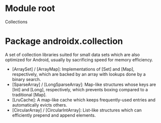 # Module root

Collections

# Package androidx.collection

A set of collection libraries suited for small data sets which are also optimized for Android,
usually by sacrificing speed for memory efficiency.

* [ArraySet] / [ArrayMap]: Implementations of [Set] and [Map], respectively, which
  are backed by an array with lookups done by a binary search.
* [SparseArray] / [LongSparseArray]: Map-like structures whose keys are [Int] and [Long],
  respectively, which prevents boxing compared to a traditional [Map].
* [LruCache]: A map-like cache which keeps frequently-used entries and automatically evicts others.
* [CircularArray] / [CircularIntArray]: List-like structures which can efficiently prepend and
  append elements.
